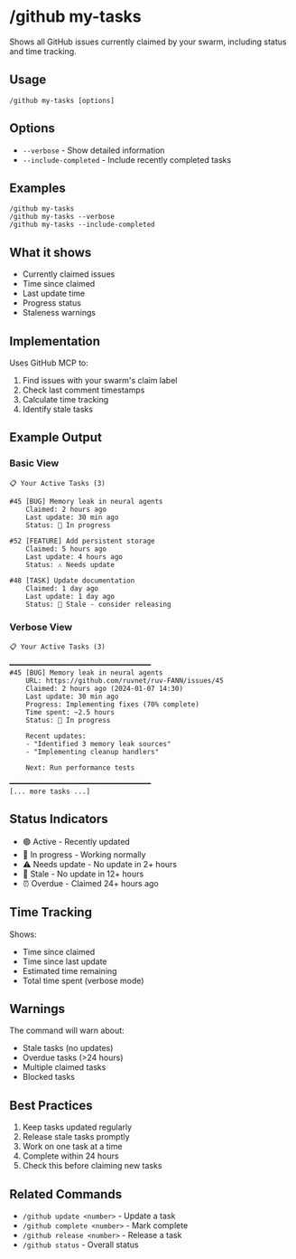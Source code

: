 # /github my-tasks

Shows all GitHub issues currently claimed by your swarm, including status and time tracking.

## Usage

```
/github my-tasks [options]
```

## Options

- `--verbose` - Show detailed information
- `--include-completed` - Include recently completed tasks

## Examples

```
/github my-tasks
/github my-tasks --verbose
/github my-tasks --include-completed
```

## What it shows

- Currently claimed issues
- Time since claimed
- Last update time
- Progress status
- Staleness warnings

## Implementation

Uses GitHub MCP to:
1. Find issues with your swarm's claim label
2. Check last comment timestamps
3. Calculate time tracking
4. Identify stale tasks

## Example Output

### Basic View
```
📋 Your Active Tasks (3)

#45 [BUG] Memory leak in neural agents
    Claimed: 2 hours ago
    Last update: 30 min ago
    Status: 🔄 In progress

#52 [FEATURE] Add persistent storage
    Claimed: 5 hours ago
    Last update: 4 hours ago
    Status: ⚠️ Needs update

#48 [TASK] Update documentation
    Claimed: 1 day ago
    Last update: 1 day ago
    Status: 🔴 Stale - consider releasing
```

### Verbose View
```
📋 Your Active Tasks (3)

━━━━━━━━━━━━━━━━━━━━━━━━━━━━━━━━━━━
#45 [BUG] Memory leak in neural agents
    URL: https://github.com/ruvnet/ruv-FANN/issues/45
    Claimed: 2 hours ago (2024-01-07 14:30)
    Last update: 30 min ago
    Progress: Implementing fixes (70% complete)
    Time spent: ~2.5 hours
    Status: 🔄 In progress

    Recent updates:
    - "Identified 3 memory leak sources"
    - "Implementing cleanup handlers"
    
    Next: Run performance tests

━━━━━━━━━━━━━━━━━━━━━━━━━━━━━━━━━━━
[... more tasks ...]
```

## Status Indicators

- 🟢 Active - Recently updated
- 🔄 In progress - Working normally  
- ⚠️ Needs update - No update in 2+ hours
- 🔴 Stale - No update in 12+ hours
- ⏰ Overdue - Claimed 24+ hours ago

## Time Tracking

Shows:
- Time since claimed
- Time since last update
- Estimated time remaining
- Total time spent (verbose mode)

## Warnings

The command will warn about:
- Stale tasks (no updates)
- Overdue tasks (>24 hours)
- Multiple claimed tasks
- Blocked tasks

## Best Practices

1. Keep tasks updated regularly
2. Release stale tasks promptly
3. Work on one task at a time
4. Complete within 24 hours
5. Check this before claiming new tasks

## Related Commands

- `/github update <number>` - Update a task
- `/github complete <number>` - Mark complete
- `/github release <number>` - Release a task
- `/github status` - Overall status